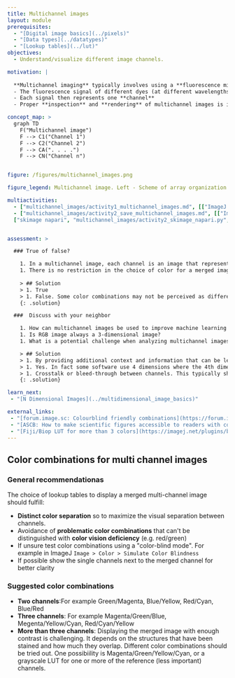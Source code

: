 ```yaml
---
title: Multichannel images
layout: module
prerequisites:
  - "[Digital image basics](../pixels)"
  - "[Data types](../datatypes)"
  - "[Lookup tables](../lut)"
objectives:
  - Understand/visualize different image channels.

motivation: |
  
  **Multichannel imaging** typically involves using a **fluorescence microscope** equipped with  multiple filter sets or detectors, each specific to a particular **fluorophore’s emission wavelength** (_Note_ that this differs from images acquired with color cameras e.g. histological stains)
  - The fluorescence signal of different dyes (at different wavelengths) can be **registered simultaneously** (or quasi) to one set of image spatial coordinates
  - Each signal then represents one **channel** 
  - Proper **inspection** and **rendering** of multichannel images is important to understand the spatial relationship between the different structures (e.g. colocalization)

concept_map: >
  graph TD
    F("Multichannel image")
    F --> C1("Channel 1")
    F --> C2("Channel 2")
    F --> CA(". . . .")
    F --> CN("Channel n")


figure: /figures/multichannel_images.png

figure_legend: Multichannel image. Left - Scheme of array organization for a multichannel image. Center - Example of three 2D (XY) images shown with grey look up table.  Right - All 3 channels overlaid to display a composite image using Cyan, Magenta, and Yellow look up tables, respectively. Note that the array shape of (X,Y,C) is just an example. The position of the channel dimension may differ depending on the data and the reader. 

multiactivities:
  - ["multichannel_images/activity1_multichannel_images.md", [["ImageJ GUI", "multichannel_images/activity1_imagejgui.md"],["skimage napari", "multichannel_images/activity1_skimage_napari.py", "python"], ["Galaxy Napari", "multichannel_images/activity1_galaxy.md", "markdown"]]]
  - ["multichannel_images/activity2_save_multichannel_images.md", [["ImageJ GUI", "multichannel_images/activity2_imagejgui.md"], ["ImageJ Macro", "multichannel_images/activity2_imagejmacro.ijm", "java"], 
  ["skimage napari", "multichannel_images/activity2_skimage_napari.py", "py"]]]


assessment: >

  ### True of false?

    1. In a multichannel image, each channel is an image that represents different data/stains
    1. There is no restriction in the choice of color for a merged image
    
    > ## Solution
    > 1. True
    > 1. False. Some color combinations may not be perceived as different colors by persons with color vision deficiency
    {: .solution}

  ###  Discuss with your neighbor

    1. How can multichannel images be used to improve machine learning models for image/object classification?
    1. Is RGB image always a 3-dimensional image?
    1. What is a potential challenge when analyzing multichannel images?

    > ## Solution
    > 1. By providing additional context and information that can be leveraged by the model
    > 1. Yes. In fact some software use 4 dimensions where the 4th dimension is transparency. If all channels are identical the image may render as a gray scale image.
    > 1. Crosstalk or bleed-through between channels. This typically should be corrected
    {: .solution}

learn_next:
 - "[N Dimensional Images](../multidimensional_image_basics)"

external_links:
 - "[forum.image.sc: Colourblind friendly combinations](https://forum.image.sc/t/colourblind-friendly-colour-combinations/92567)"
 - "[ASCB: How to make scientific figures accessible to readers with color blindness](https://www.ascb.org/diversity-equity-and-inclusion/how-to-make-scientific-figures-accessible-to-readers-with-color-blindness/)"
 - "[Fiji/Biop LUT for more than 3 colors](https://imagej.net/plugins/biop-lookup-tables)"
---
```

## Color combinations for multi channel images

### General recommendationas
The choice of lookup tables to display a merged multi-channel image should fulfill:
 * **Distinct color separation** so to maximize the visual separation between channels.
 * Avoidance of **problematic color combinations** that can't be distinguished with **color vision deficiency** (e.g. red/green)
 * If unsure test color combinations using a "color-blind mode". For example in ImageJ `Image > Color > Simulate Color Blindness`
 * If possible show the single channels next to the merged channel for better clarity

### Suggested color combinations
* **Two channels**:For example Green/Magenta, Blue/Yellow, Red/Cyan, Blue/Red 
* **Three channels**: For example Magenta/Green/Blue, Megenta/Yellow/Cyan, Red/Cyan/Yellow
* **More than three channels**: Displaying the merged image with enough contrast is challenging. It depends on the structures that have been stained and how much they overlap. Different color combinations should be tried out. One possibiility is Magenta/Green/Yellow/Cyan, or a grayscale LUT for one or more of the reference (less important) channels. 



 